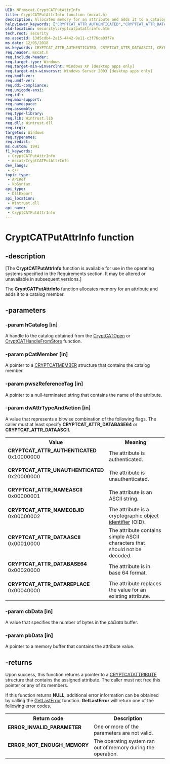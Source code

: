 ```yaml
---
UID: NF:mscat.CryptCATPutAttrInfo
title: CryptCATPutAttrInfo function (mscat.h)
description: Allocates memory for an attribute and adds it to a catalog member.
helpviewer_keywords: ["CRYPTCAT_ATTR_AUTHENTICATED","CRYPTCAT_ATTR_DATAASCII","CRYPTCAT_ATTR_DATABASE64","CRYPTCAT_ATTR_DATAREPLACE","CRYPTCAT_ATTR_NAMEASCII","CRYPTCAT_ATTR_NAMEOBJID","CRYPTCAT_ATTR_UNAUTHENTICATED","CryptCATPutAttrInfo","CryptCATPutAttrInfo function [Security]","mscat/CryptCATPutAttrInfo","security.cryptcatputattrinfo"]
old-location: security\cryptcatputattrinfo.htm
tech.root: security
ms.assetid: 13d5cdb4-2a15-4442-9e11-c3f76ca03f7e
ms.date: 12/05/2018
ms.keywords: CRYPTCAT_ATTR_AUTHENTICATED, CRYPTCAT_ATTR_DATAASCII, CRYPTCAT_ATTR_DATABASE64, CRYPTCAT_ATTR_DATAREPLACE, CRYPTCAT_ATTR_NAMEASCII, CRYPTCAT_ATTR_NAMEOBJID, CRYPTCAT_ATTR_UNAUTHENTICATED, CryptCATPutAttrInfo, CryptCATPutAttrInfo function [Security], mscat/CryptCATPutAttrInfo, security.cryptcatputattrinfo
req.header: mscat.h
req.include-header: 
req.target-type: Windows
req.target-min-winverclnt: Windows XP [desktop apps only]
req.target-min-winversvr: Windows Server 2003 [desktop apps only]
req.kmdf-ver: 
req.umdf-ver: 
req.ddi-compliance: 
req.unicode-ansi: 
req.idl: 
req.max-support: 
req.namespace: 
req.assembly: 
req.type-library: 
req.lib: Wintrust.lib
req.dll: Wintrust.dll
req.irql: 
targetos: Windows
req.typenames: 
req.redist: 
ms.custom: 19H1
f1_keywords:
 - CryptCATPutAttrInfo
 - mscat/CryptCATPutAttrInfo
dev_langs:
 - c++
topic_type:
 - APIRef
 - kbSyntax
api_type:
 - DllExport
api_location:
 - Wintrust.dll
api_name:
 - CryptCATPutAttrInfo
---
```


# CryptCATPutAttrInfo function


## -description

<p class="CCE_Message">[The  <b>CryptCATPutAttrInfo</b> function is available for use in the operating systems specified in the Requirements section. It may be altered or unavailable in subsequent versions.]

The <b>CryptCATPutAttrInfo</b> function allocates memory for  an attribute and adds it to a catalog member.

## -parameters

### -param hCatalog [in]

A handle to the catalog obtained from the <a href="https://docs.microsoft.com/windows/desktop/api/mscat/nf-mscat-cryptcatopen">CryptCATOpen</a> or <a href="https://docs.microsoft.com/windows/desktop/api/mscat/nf-mscat-cryptcathandlefromstore">CryptCATHandleFromStore</a> function.

### -param pCatMember [in]

A pointer to a [CRYPTCATMEMBER](https://docs.microsoft.com/windows/desktop/api/mscat/ns-mscat-cryptcatmember) structure that contains the catalog member.

### -param pwszReferenceTag [in]

A pointer to a null-terminated string that contains the name of the attribute.

### -param dwAttrTypeAndAction [in]

A value that represents a bitwise combination of the following flags. The caller must at least specify <b>CRYPTCAT_ATTR_DATABASE64</b> or <b>CRYPTCAT_ATTR_DATAASCII</b>.

<table>
<tr>
<th>Value</th>
<th>Meaning</th>
</tr>
<tr>
<td width="40%"><a id="CRYPTCAT_ATTR_AUTHENTICATED"></a><a id="cryptcat_attr_authenticated"></a><dl>
<dt><b>CRYPTCAT_ATTR_AUTHENTICATED</b></dt>
<dt>0x10000000</dt>
</dl>
</td>
<td width="60%">
The attribute is authenticated.

</td>
</tr>
<tr>
<td width="40%"><a id="CRYPTCAT_ATTR_UNAUTHENTICATED"></a><a id="cryptcat_attr_unauthenticated"></a><dl>
<dt><b>CRYPTCAT_ATTR_UNAUTHENTICATED</b></dt>
<dt>0x20000000</dt>
</dl>
</td>
<td width="60%">
The attribute is unauthenticated.

</td>
</tr>
<tr>
<td width="40%"><a id="CRYPTCAT_ATTR_NAMEASCII"></a><a id="cryptcat_attr_nameascii"></a><dl>
<dt><b>CRYPTCAT_ATTR_NAMEASCII</b></dt>
<dt>             0x00000001</dt>
</dl>
</td>
<td width="60%">
The attribute is an ASCII string.

</td>
</tr>
<tr>
<td width="40%"><a id="CRYPTCAT_ATTR_NAMEOBJID"></a><a id="cryptcat_attr_nameobjid"></a><dl>
<dt><b>CRYPTCAT_ATTR_NAMEOBJID</b></dt>
<dt>             0x00000002</dt>
</dl>
</td>
<td width="60%">
The attribute is a cryptographic <a href="https://docs.microsoft.com/windows/desktop/SecGloss/o-gly">object identifier</a> (OID).

</td>
</tr>
<tr>
<td width="40%"><a id="CRYPTCAT_ATTR_DATAASCII"></a><a id="cryptcat_attr_dataascii"></a><dl>
<dt><b>CRYPTCAT_ATTR_DATAASCII</b></dt>
<dt>             0x00010000</dt>
</dl>
</td>
<td width="60%">
The attribute contains simple ASCII characters that should not be decoded.

</td>
</tr>
<tr>
<td width="40%"><a id="CRYPTCAT_ATTR_DATABASE64"></a><a id="cryptcat_attr_database64"></a><dl>
<dt><b>CRYPTCAT_ATTR_DATABASE64</b></dt>
<dt>            0x00020000</dt>
</dl>
</td>
<td width="60%">
The attribute is in base 64 format.

</td>
</tr>
<tr>
<td width="40%"><a id="CRYPTCAT_ATTR_DATAREPLACE"></a><a id="cryptcat_attr_datareplace"></a><dl>
<dt><b>CRYPTCAT_ATTR_DATAREPLACE</b></dt>
<dt>           0x00040000</dt>
</dl>
</td>
<td width="60%">
The attribute replaces the value for an existing attribute.

</td>
</tr>
</table>

### -param cbData [in]

A value that specifies the number of bytes in the <i>pbData</i> buffer.

### -param pbData [in]

A pointer to a memory buffer that contains the attribute value.

## -returns

Upon success, this function returns a pointer to a [CRYPTCATATTRIBUTE](https://docs.microsoft.com/windows/desktop/api/mscat/ns-mscat-cryptcatattribute) structure that contains the assigned attribute. The caller must not free this pointer or any of its members.


If this function returns <b>NULL</b>, additional error information can be obtained by calling the <a href="https://docs.microsoft.com/windows/desktop/api/errhandlingapi/nf-errhandlingapi-getlasterror">GetLastError</a> function. <b>GetLastError</b> will return one of the following error codes.



<table>
<tr>
<th>Return code</th>
<th>Description</th>
</tr>
<tr>
<td width="40%">
<dl>
<dt><b>ERROR_INVALID_PARAMETER</b></dt>
</dl>
</td>
<td width="60%">
One or more of the parameters are not valid.

</td>
</tr>
<tr>
<td width="40%">
<dl>
<dt><b>ERROR_NOT_ENOUGH_MEMORY</b></dt>
</dl>
</td>
<td width="60%">
The operating system ran out of memory during the operation.

</td>
</tr>
</table>

